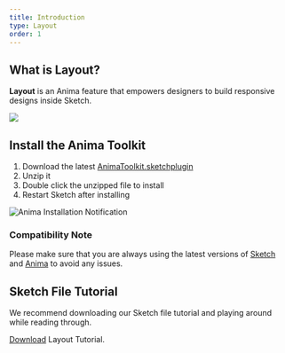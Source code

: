 ```yaml
---
title: Introduction
type: Layout
order: 1
---
```


## What is Layout?

 **Layout** is an Anima feature that empowers designers to build responsive designs inside Sketch.

![](http://f.cl.ly/items/1P1a012K3B1M2M2F0c2Z/[b62ef0754adc9d101123dd6e6ee9c607]_Layout%20Email.gif)

## Install the Anima Toolkit

1. Download the latest [AnimaToolkit.sketchplugin](https://www.animaapp.com/changelog)
2. Unzip it
3. Double click the unzipped file to install
4. Restart Sketch after installing

![Anima Installation Notification](https://d1wuojemv4s7aw.cloudfront.net/items/0B1K3F2p0M3W2d35070i/02%20Instalation%20Notification.png)
### Compatibility Note

Please make sure that you are always using the latest versions of [Sketch](https://www.sketchapp.com/updates/) and [Anima](https://www.animaapp.com/changelog) to avoid any issues.

## Sketch File Tutorial

We recommend downloading our Sketch file tutorial and playing around while reading through.

[Download](https://www.dropbox.com/s/fc3ditlxzrbood6/Layout-Tutorial.sketch?dl=0) Layout Tutorial.
